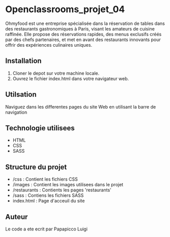 # Openclassrooms_projet_04

Ohmyfood est une entreprise spécialisée dans la réservation de tables dans des restaurants gastronomiques à Paris, visant les amateurs de cuisine raffinée. Elle propose des réservations rapides, des menus exclusifs créés par des chefs partenaires, et met en avant des restaurants innovants pour offrir des expériences culinaires uniques.
## Installation

1. Cloner le depot sur votre machine locale.
2. Ouvrez le fichier index.html dans votre navigateur web.

## Utilsation

Naviguez  dans les differentes pages du site Web en utilisant la barre de navigation

## Technologie utilisees

- HTML
- CSS
- SASS

## Structure du projet

- /css : Contient les fichiers CSS 
- /images : Contient les images utilisees dans le projet
- /restaurants : Contients les pages 'restaurants'
- /sass : Contiens les fichiers SASS
- index.html : Page d'acceuil du site

## Auteur

Le code a ete ecrit par Papapicco Luigi